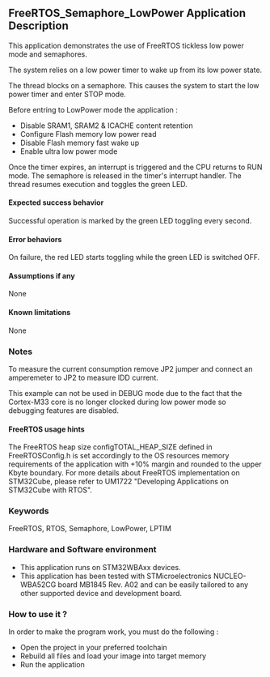## <b>FreeRTOS_Semaphore_LowPower Application Description</b>

This application demonstrates the use of FreeRTOS tickless low power mode and semaphores.

The system relies on a low power timer to wake up from its low power state.

The thread blocks on a semaphore.
This causes the system to start the low power timer and enter STOP mode.

Before entring to LowPower mode the application :

- Disable SRAM1, SRAM2 & ICACHE content retention
- Configure Flash memory low power read
- Disable Flash memory fast wake up
- Enable ultra low power mode

Once the timer expires, an interrupt is triggered and the CPU returns to RUN mode.
The semaphore is released in the timer's interrupt handler. The thread resumes execution and
toggles the green LED.

#### <b>Expected success behavior</b>
Successful operation is marked by the green LED toggling every second.

#### <b>Error behaviors</b>
On failure, the red LED starts toggling while the green LED is switched OFF.

#### <b>Assumptions if any</b>
None

#### <b>Known limitations</b>
None

### <b>Notes</b>
To measure the current consumption remove JP2 jumper and connect an amperemeter to JP2 to measure IDD current.

This example can not be used in DEBUG mode due to the fact that the Cortex-M33 core is no longer clocked during low power mode so debugging features are disabled.

#### <b>FreeRTOS usage hints</b>

The FreeRTOS heap size configTOTAL_HEAP_SIZE defined in FreeRTOSConfig.h is set accordingly to the
OS resources memory requirements of the application with +10% margin and rounded to the upper Kbyte boundary.
For more details about FreeRTOS implementation on STM32Cube, please refer to UM1722 "Developing Applications
on STM32Cube with RTOS".

### <b>Keywords</b>
FreeRTOS, RTOS, Semaphore, LowPower, LPTIM

### <b>Hardware and Software environment</b>

  - This application runs on STM32WBAxx devices.
  - This application has been tested with STMicroelectronics NUCLEO-WBA52CG board MB1845 Rev. A02
    and can be easily tailored to any other supported device and development board.

### <b>How to use it ?</b>
In order to make the program work, you must do the following :

 - Open the project in your preferred toolchain
 - Rebuild all files and load your image into target memory
 - Run the application
